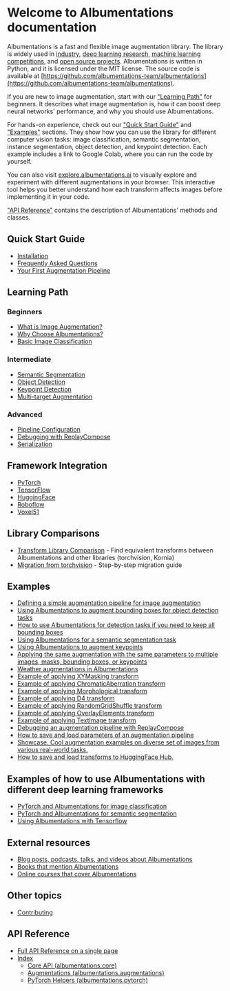 # Welcome to Albumentations documentation

Albumentations is a fast and flexible image augmentation library. The library is widely used in [industry](https://albumentations.ai/whos_using#industry), [deep learning research](https://albumentations.ai/whos_using#research), [machine learning competitions](https://albumentations.ai/whos_using#competitions), and [open source projects](https://albumentations.ai/whos_using#open-source). Albumentations is written in Python, and it is licensed under the MIT license. The source code is available at [https://github.com/albumentations-team/albumentations](https://github.com/albumentations-team/albumentations).

If you are new to image augmentation, start with our ["Learning Path"](#learning-path) for beginners. It describes what image augmentation is, how it can boost deep neural networks' performance, and why you should use Albumentations.

For hands-on experience, check out our ["Quick Start Guide"](#quick-start-guide) and ["Examples"](#examples) sections. They show how you can use the library for different computer vision tasks: image classification, semantic segmentation, instance segmentation, object detection, and keypoint detection. Each example includes a link to Google Colab, where you can run the code by yourself.

You can also visit [explore.albumentations.ai](https://explore.albumentations.ai) to visually explore and experiment with different augmentations in your browser. This interactive tool helps you better understand how each transform affects images before implementing it in your code.

["API Reference"](#api-reference) contains the description of Albumentations' methods and classes.

## Quick Start Guide

- [Installation](getting_started/installation.md)
- [Frequently Asked Questions](faq.md)
- [Your First Augmentation Pipeline](examples/example/)

## Learning Path

### Beginners

- [What is Image Augmentation?](introduction/image_augmentation.md)
- [Why Choose Albumentations?](introduction/why_albumentations.md)
- [Basic Image Classification](getting_started/image_augmentation.md)

### Intermediate

- [Semantic Segmentation](getting_started/mask_augmentation.md)
- [Object Detection](getting_started/bounding_boxes_augmentation.md)
- [Keypoint Detection](getting_started/keypoints_augmentation.md)
- [Multi-target Augmentation](getting_started/simultaneous_augmentation.md)

### Advanced

- [Pipeline Configuration](getting_started/setting_probabilities.md)
- [Debugging with ReplayCompose](examples/replay/)
- [Serialization](examples/serialization/)

## Framework Integration

- [PyTorch](examples/pytorch_classification/)
- [TensorFlow](examples/tensorflow-example/)
- [HuggingFace](integrations/huggingface/)
- [Roboflow](integrations/roboflow/train-rt-detr-on-custom-dataset-with-transformers.md)
- [Voxel51](integrations/fiftyone.md)

## Library Comparisons

- [Transform Library Comparison](getting_started/augmentation_mapping.md) - Find equivalent transforms between Albumentations and other libraries (torchvision, Kornia)
- [Migration from torchvision](examples/migrating_from_torchvision_to_albumentations/) - Step-by-step migration guide

## Examples

- [Defining a simple augmentation pipeline for image augmentation](examples/example/)
- [Using Albumentations to augment bounding boxes for object detection tasks](examples/example_bboxes/)
- [How to use Albumentations for detection tasks if you need to keep all bounding boxes](examples/example_bboxes2/)
- [Using Albumentations for a semantic segmentation task](examples/example_kaggle_salt/)
- [Using Albumentations to augment keypoints](examples/example_keypoints/)
- [Applying the same augmentation with the same parameters to multiple images, masks, bounding boxes, or keypoints](examples/example_multi_target/)
- [Weather augmentations in Albumentations](examples/example_weather_transforms/)
- [Example of applying XYMasking transform](examples/example_xymasking/)
- [Example of applying ChromaticAberration transform](examples/example_chromatic_aberration/)
- [Example of applying Morphological transform](examples/example_documents/)
- [Example of applying D4 transform](examples/example_d4/)
- [Example of applying RandomGridShuffle transform](examples/example_gridshuffle/)
- [Example of applying OverlayElements transform](examples/example_OverlayElements/)
- [Example of applying TextImage transform](examples/example_textimage/)
- [Debugging an augmentation pipeline with ReplayCompose](examples/replay/)
- [How to save and load parameters of an augmentation pipeline](examples/serialization/)
- [Showcase. Cool augmentation examples on diverse set of images from various real-world tasks.](examples/showcase/)
- [How to save and load transforms to HuggingFace Hub.](examples/example_hfhub/)

## Examples of how to use Albumentations with different deep learning frameworks

- [PyTorch and Albumentations for image classification](examples/pytorch_classification/)
- [PyTorch and Albumentations for semantic segmentation](examples/pytorch_semantic_segmentation/)
- [Using Albumentations with Tensorflow](examples/tensorflow-example/)

## External resources

- [Blog posts, podcasts, talks, and videos about Albumentations](external_resources/blog_posts_podcasts_talks.md)
- [Books that mention Albumentations](external_resources/books.md)
- [Online courses that cover Albumentations](external_resources/online_courses.md)

## Other topics

- [Contributing](CONTRIBUTING.md)

## API Reference

- [Full API Reference on a single page](api_reference/full_reference.md)
- [Index](api_reference/index.md)
  - [Core API (albumentations.core)](api_reference/core/index.md)
  - [Augmentations (albumentations.augmentations)](api_reference/augmentations/index.md)
  - [PyTorch Helpers (albumentations.pytorch)](api_reference/pytorch/index.md)
